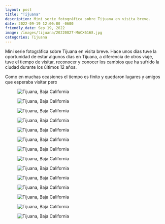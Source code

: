 ```yaml
---
layout: post
title: "Tijuana"
description: Mini serie fotográfica sobre Tijuana en visita breve.
date: 2022-09-19 12:00:00 -0600
friendly_date: Sep 19, 2022
image: /images/tijuana/20220827-MACX6168.jpg
categories: Tijuana
---
```


<div class="prose lg:prose-xl mx-auto mt-6">
  <p>Mini serie fotográfica sobre Tijuana en visita breve. Hace unos días tuve la oportunidad de estar algunos días en Tijuana, a diferencia de
  otros viaje, tuve el tiempo de visitar, reconocer y conocer los cambios que ha sufrido la ciudad durante los últimos 12 años.</p>
  <p>Como en muchas ocasiones el tiempo es finito y quedaron lugares y amigos que esperaba visitar pero </p>
</div>

<div class="grid gap-x-8 gap-y-24 grid-cols-2 mt-20" data-controller="reveal" data-reveal-animation-class="reveal" data-modal-target="container">
  <div>
    <figure class="relative">
      <a href="#" class="absolute block inset-0 z-10" data-action="modal#toggle"></a>
      <img src="/images/tijuana/20220827-MACX6124.webp" loading="lazy" class="w-full" alt="Tijuana, Baja California" data-description="Tijuana, Baja California" />
    </figure>
  </div>
  <div>
    <figure class="relative">
      <a href="#" class="absolute block inset-0 z-10" data-action="modal#toggle"></a>
      <img src="/images/tijuana/20220827-MACX6141.webp" loading="lazy" class="w-full" alt="Tijuana, Baja California" data-description="Tijuana, Baja California" />
    </figure>
  </div>

  <div class="col-span-2">
    <figure class="pl-12 md:pl-40 relative">
      <a href="#" class="absolute block inset-0 z-10" data-action="modal#toggle"></a>
      <img src="/images/tijuana/20220827-MACX6139.webp" loading="lazy" class="w-full md:w-2/3" alt="Tijuana, Baja California" data-description="Tijuana, Baja Califronia" />
    </figure>
  </div>

  <div>
    <figure class="relative">
      <a href="#" class="absolute block inset-0 z-10" data-action="modal#toggle"></a>
      <img src="/images/tijuana/20220827-MACX6150.webp" loading="lazy" class="w-full" alt="Tijuana, Baja California" data-description="Tijuana, Baja California" />
    </figure>
  </div>
  <div>
    <figure class="relative">
      <a href="#" class="absolute block inset-0 z-10" data-action="modal#toggle"></a>
      <img src="/images/tijuana/20220827-MACX6102.webp" loading="lazy" class="w-full" alt="Tijuana, Baja California" data-description="Tijuana, Baja California" />
    </figure>
  </div>

  <div class="col-span-2">
    <figure class="pl-12 md:pl-40 relative">
      <a href="#" class="absolute block inset-0 z-10" data-action="modal#toggle"></a>
      <img src="/images/tijuana/20220826-MACX5918.webp" loading="lazy" class="w-full md:w-2/3" alt="Tijuana, Baja California" data-description="Tijuana, Baja Califronia" />
    </figure>
  </div>

  <div>
  </div>
  <div>
    <figure class="relative">
      <a href="#" class="absolute block inset-0 z-10" data-action="modal#toggle"></a>
      <img src="/images/tijuana/20220828-MACX6177.webp" loading="lazy" class="w-full" alt="Tijuana, Baja California" data-description="Tijuana, Baja California" />
    </figure>
  </div>

  <div>
    <figure class="relative">
      <a href="#" class="absolute block inset-0 z-10" data-action="modal#toggle"></a>
      <img src="/images/tijuana/20220827-MACX6110.webp" loading="lazy" class="w-full" alt="Tijuana, Baja California" data-description="Tijuana, Baja California" />
    </figure>
  </div>
  <div>
    <figure class="relative">
      <a href="#" class="absolute block inset-0 z-10" data-action="modal#toggle"></a>
      <img src="/images/tijuana/20220827-MACX6119.webp" loading="lazy" class="w-full" alt="Tijuana, Baja California" data-description="Tijuana, Baja California" />
    </figure>
  </div>

  <div class="col-span-2">
    <figure class="pl-12 md:pl-40 relative">
      <a href="#" class="absolute block inset-0 z-10" data-action="modal#toggle"></a>
      <img src="/images/tijuana/20220827-MACX6148.webp" loading="lazy" class="w-full md:w-2/3" alt="Tijuana, Baja California" data-description="Tijuana, Baja Califronia" />
    </figure>
  </div>

  <div>
  </div>
  <div>
    <figure class="relative">
      <a href="#" class="absolute block inset-0 z-10" data-action="modal#toggle"></a>
      <img src="/images/tijuana/20220827-MACX6159.webp" loading="lazy" class="w-full" alt="Tijuana, Baja California" data-description="Tijuana, Baja California" />
    </figure>
  </div>

  <div class="col-span-2">
    <figure class="relative">
      <a href="#" class="absolute block inset-0 z-10" data-action="modal#toggle"></a>
      <img src="/images/tijuana/20220827-MACX6168.webp" loading="lazy" class="w-full" alt="Tijuana, Baja California" data-description="Tijuana, Baja California" />
    </figure>
  </div>

  <div>
    <figure class="relative">
      <a href="#" class="absolute block inset-0 z-10" data-action="modal#toggle"></a>
      <img src="/images/tijuana/20220912-L1000450.webp" loading="lazy" class="w-full" alt="Tijuana, Baja California" data-description="Tijuana, Baja California" />
    </figure>
  </div>
  <div></div>

  <div class="col-span-2">
    <figure class="relative">
      <a href="#" class="absolute block inset-0 z-10" data-action="modal#toggle"></a>
      <img src="/images/tijuana/20220912-L1000448.webp" loading="lazy" class="w-full" alt="Tijuana, Baja California" data-description="Tijuana, Baja California" />
    </figure>
  </div>
</div>
